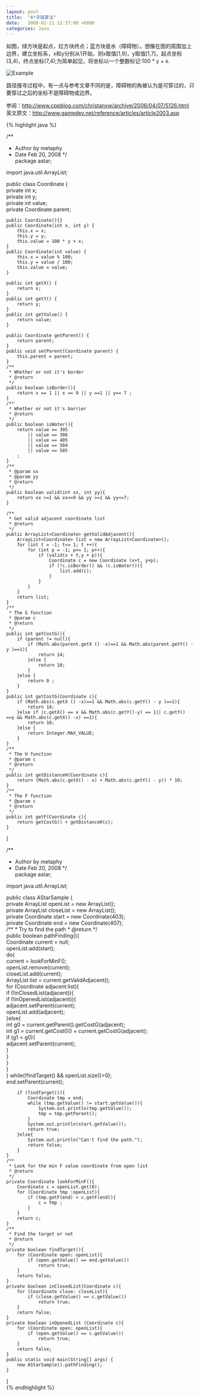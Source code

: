 ```yaml
---
layout: post
title:  "A*寻路算法"
date:   2008-02-21 12:37:00 +0800
categories: Java
---
```


如图，绿方块是起点，红方块终点；蓝方块是水（障碍物）。想像在图的周围加上边界，建立坐标系，x和y分别从1开始，则x取值[1,9]，y取值[1,7]，起点坐标(3,4)，终点坐标(7,4);为简单起见，将坐标以一个整数标记:100 * y + x.

![Example](/images/2008-02-21.png)


路径搜寻过程中，有一点与参考文章不同的是，障碍物的角被认为是可穿过的，只要穿过之后的坐标不是障碍物或边界。


参阅：http://www.cppblog.com/christanxw/archive/2006/04/07/5126.html
英文原文：http://www.gamedev.net/reference/articles/article2003.asp


{% highlight java %}

/** 
 * Author by metaphy 
 * Date Feb 20, 2008 
 */  
package astar;  
  
import java.util.ArrayList;  
  
public class Coordinate {  
    private int x;  
    private int y;  
    private int value;  
    private Coordinate parent;  
      
    public Coordinate(){}  
    public Coordinate(int x, int y) {  
        this.x = x;  
        this.y = y;  
        this.value = 100 * y + x;  
    }  
    public Coordinate(int value) {  
        this.x = value % 100;  
        this.y = value / 100;  
        this.value = value;  
    }  
      
    public int getX() {  
        return x;  
    }  
    public int getY() {  
        return y;  
    }  
    public int getValue() {  
        return value;  
    }  
      
    public Coordinate getParent() {  
        return parent;  
    }  
    public void setParent(Coordinate parent) {  
        this.parent = parent;  
    }  
    /** 
     * Whether or not it's border 
     * @return 
     */  
    public boolean isBorder(){  
        return x == 1 || x == 9 || y ==1 || y== 7 ;  
    }  
    /** 
     * Whether or not it's barrier 
     * @return 
     */  
    public boolean isWater(){  
        return value == 305  
            || value == 306  
            || value == 405  
            || value == 504  
            || value == 505  
        ;  
    }  
    /** 
     * @param xx 
     * @param yy 
     * @return 
     */  
    public boolean valid(int xx, int yy){  
        return xx >=1 && xx<=9 && yy >=1 && yy<=7;  
    }  
      
    /** 
     * Get valid adjacent coordinate list 
     * @return 
     */  
    public ArrayList<Coordinate> getValidAdjacent(){  
        ArrayList<Coordinate> list = new ArrayList<Coordinate>();  
        for (int t = -1; t<= 1; t ++){  
            for (int p = -1; p<= 1; p++){  
                if (valid(x + t,y + p)){  
                    Coordinate c = new Coordinate (x+t, y+p);  
                    if (!c.isBorder() && !c.isWater()){  
                        list.add(c);  
                    }  
                }  
            }  
        }  
        return list;  
    }  
    /** 
     * The G function  
     * @param c 
     * @return 
     */  
    public int getCostG(){  
        if (parent != null){  
            if (Math.abs(parent.getX () -x)==1 && Math.abs(parent.getY() - y )==1){  
                return 14;  
            }else {  
                return 10;  
            }  
        }else {  
            return 0 ;  
        }  
    }  
    public int getCostG(Coordinate c){  
        if (Math.abs(c.getX () -x)==1 && Math.abs(c.getY() - y )==1){  
            return 14;  
        }else if (c.getX() == x && Math.abs(c.getY()-y) == 1|| c.getY() ==y && Math.abs(c.getX() -x) ==1){  
            return 10;  
        }else {  
            return Integer.MAX_VALUE;  
        }  
    }  
    /** 
     * The H function  
     * @param c 
     * @return 
     */  
    public int getDistanceH(Coordinate c){  
        return (Math.abs(c.getX() - x) + Math.abs(c.getY() - y)) * 10;  
    }  
    /** 
     * The F function 
     * @param c 
     * @return 
     */  
    public int getF(Coordinate c){  
        return getCostG() + getDistanceH(c);  
    }  
}     

/** 
 * Author by metaphy 
 * Date Feb 20, 2008 
 */  
package astar;  
  
import java.util.ArrayList;  
  
public class AStarSample {  
    private ArrayList<Coordinate> openList = new ArrayList<Coordinate>();  
    private ArrayList<Coordinate> closeList = new ArrayList<Coordinate>();  
    private Coordinate start = new Coordinate(403);  
    private Coordinate end = new Coordinate(407);  
    /** 
     * Try to find the path 
     * @return 
     */  
    public boolean pathFinding(){  
        Coordinate current = null;  
        openList.add(start);  
        do{  
            current = lookForMinF();  
            openList.remove(current);  
            closeList.add(current);  
            ArrayList<Coordinate> list = current.getValidAdjacent();  
            for (Coordinate adjacent:list){  
                if (!inClosedList(adjacent)){  
                    if (!inOpenedList(adjacent)){  
                        adjacent.setParent(current);  
                        openList.add(adjacent);  
                    }else{  
                        int g0 = current.getParent().getCostG(adjacent);  
                        int g1 = current.getCostG() + current.getCostG(adjacent);  
                        if (g1 < g0){  
                            adjacent.setParent(current);  
                        }  
                    }  
                }  
            }  
        } while(!findTarget() && openList.size()>0);  
        end.setParent(current);  
          
        if (findTarget()){  
            Coordinate tmp = end;  
            while (tmp.getValue() != start.getValue()){  
                System.out.println(tmp.getValue());  
                tmp = tmp.getParent();  
            }  
            System.out.println(start.getValue());  
            return true;  
        }else{  
            System.out.println("Can't find the path.");  
            return false;  
        }  
    }  
    /** 
     * Look for the min F value coordinate from open list  
     * @return 
     */  
    private Coordinate lookForMinF(){  
        Coordinate c = openList.get(0);  
        for (Coordinate tmp :openList){  
            if (tmp.getF(end) < c.getF(end)){  
                c = tmp ;  
            }  
        }  
        return c;  
    }  
    /** 
     * Find the target or not 
     * @return 
     */  
    private boolean findTarget(){  
        for (Coordinate open: openList){  
            if (open.getValue() == end.getValue())  
                return true;  
        }  
        return false;  
    }  
    private boolean inClosedList(Coordinate c){  
        for (Coordinate close: closeList){  
            if (close.getValue() == c.getValue())  
                return true;  
        }  
        return false;  
    }  
    private boolean inOpenedList (Coordinate c){  
        for (Coordinate open: openList){  
            if (open.getValue() == c.getValue())  
                return true;  
        }  
        return false;  
    }  
    public static void main(String[] args) {  
        new AStarSample().pathFinding();  
    }  
}  
{% endhighlight %}
